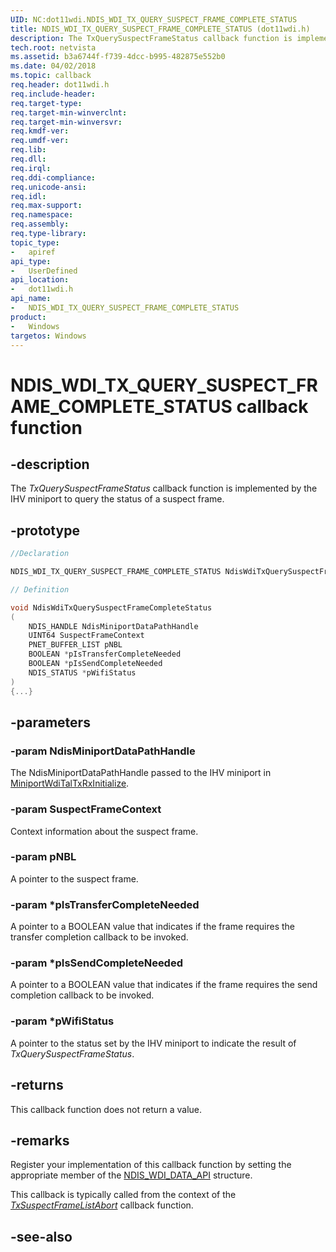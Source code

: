 ```yaml
---
UID: NC:dot11wdi.NDIS_WDI_TX_QUERY_SUSPECT_FRAME_COMPLETE_STATUS
title: NDIS_WDI_TX_QUERY_SUSPECT_FRAME_COMPLETE_STATUS (dot11wdi.h)
description: The TxQuerySuspectFrameStatus callback function is implemented by the IHV miniport to query the status of a suspect frame.
tech.root: netvista
ms.assetid: b3a6744f-f739-4dcc-b995-482875e552b0
ms.date: 04/02/2018
ms.topic: callback
req.header: dot11wdi.h
req.include-header:
req.target-type:
req.target-min-winverclnt:
req.target-min-winversvr:
req.kmdf-ver:
req.umdf-ver:
req.lib:
req.dll:
req.irql: 
req.ddi-compliance:
req.unicode-ansi:
req.idl:
req.max-support:
req.namespace:
req.assembly:
req.type-library: 
topic_type: 
-	apiref
api_type: 
-	UserDefined
api_location: 
-	dot11wdi.h
api_name: 
-	NDIS_WDI_TX_QUERY_SUSPECT_FRAME_COMPLETE_STATUS
product:
-	Windows
targetos: Windows
---
```


# NDIS_WDI_TX_QUERY_SUSPECT_FRAME_COMPLETE_STATUS callback function

## -description

The *TxQuerySuspectFrameStatus* callback function is implemented by the IHV miniport to query the status of a suspect frame.

## -prototype

```cpp
//Declaration

NDIS_WDI_TX_QUERY_SUSPECT_FRAME_COMPLETE_STATUS NdisWdiTxQuerySuspectFrameCompleteStatus; 

// Definition

void NdisWdiTxQuerySuspectFrameCompleteStatus 
(
	NDIS_HANDLE NdisMiniportDataPathHandle
	UINT64 SuspectFrameContext
	PNET_BUFFER_LIST pNBL
	BOOLEAN *pIsTransferCompleteNeeded
	BOOLEAN *pIsSendCompleteNeeded
	NDIS_STATUS *pWifiStatus
)
{...}

```

## -parameters

### -param NdisMiniportDataPathHandle

The NdisMiniportDataPathHandle passed to the IHV miniport in [MiniportWdiTalTxRxInitialize](nc-dot11wdi-miniport_wdi_tal_txrx_initialize.md).

### -param SuspectFrameContext

Context information about the suspect frame.

### -param pNBL

A pointer to the suspect frame.

### -param *pIsTransferCompleteNeeded

A pointer to a BOOLEAN value that indicates if the frame requires the transfer completion callback to be invoked.

### -param *pIsSendCompleteNeeded

A pointer to a BOOLEAN value that indicates if the frame requires the send completion callback to be invoked.

### -param *pWifiStatus

A pointer to the status set by the IHV miniport to indicate the result of *TxQuerySuspectFrameStatus*.

## -returns

This callback function does not return a value.

## -remarks

Register your implementation of this callback function by setting the appropriate member of the [NDIS_WDI_DATA_API](ns-dot11wdi-_ndis_wdi_data_api.md) structure.

This callback is typically called from the context of the [*TxSuspectFrameListAbort*](nc-dot11wdi-miniport_wdi_tx_suspect_frame_list_abort.md) callback function.

## -see-also
